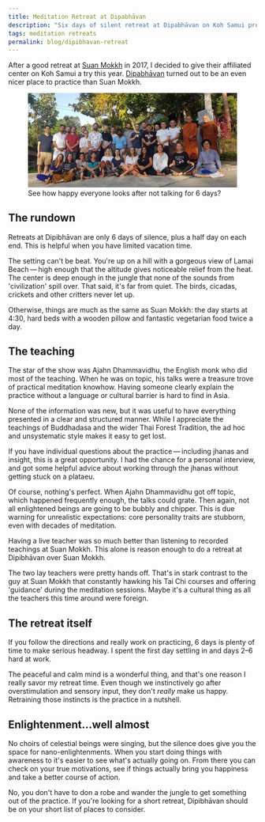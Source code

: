 ```yaml
---
title: Meditation Retreat at Dipabhāvan
description: "Six days of silent retreat at Dipabhāvan on Koh Samui provided just what I needed for my practice." 
tags: meditation retreats
permalink: blog/dipibhavan-retreat
---
```


After a good retreat at [Suan Mokkh][smr] in 2017, I decided to give their affiliated center on Koh Samui a try this year. [Dipabhāvan][dpb] turned out to be an even nicer place to practice than Suan Mokkh. 

<figure><img src="/static/posts/2018-12-08/retreat-group.jpg" title="Group Picture from Dipabhavan" alt="Group picture after the retreat" loading="lazy" />
<figcaption>See how happy everyone looks after not talking for 6 days?</figcaption></figure>

## The rundown 

Retreats at Dipibhāvan are only 6 days of silence, plus a half day on each end. This is helpful when you have limited vacation time. 

The setting can't be beat. You're up on a hill with a gorgeous view of Lamai Beach&thinsp;—&thinsp;high enough that the altitude gives noticeable relief from the heat. The center is deep enough in the jungle that none of the sounds from 'civilization' spill over. That said, it's far from quiet. The birds, cicadas, crickets and other critters never let up. 

Otherwise, things are much as the same as Suan Mokkh: the day starts at 4:30, hard beds with a wooden pillow and fantastic vegetarian food twice a day. 

## The teaching 

The star of the show was Ajahn Dhammavidhu, the English monk who did most of the teaching. When he was on topic, his talks were a treasure trove of practical meditation knowhow. Having someone clearly explain the practice without a language or cultural barrier is hard to find in Asia. 

None of the information was new, but it was useful to have everything presented in a clear and structured manner. While I appreciate the teachings of Buddhadasa and the wider Thai Forest Tradition, the ad hoc and unsystematic style makes it easy to get lost. 

If you have individual questions about the practice&thinsp;—&thinsp;including jhanas and insight, this is a great opportunity. I had the chance for a personal interview, and got some helpful advice about working through the jhanas without getting stuck on a plataeu. 

Of course, nothing's perfect. When Ajahn Dhammavidhu got off topic, which happened frequently enough, the talks could grate. Then again, not all enlightened beings are going to be bubbly and chipper. This is due warning for unrealistic expectations: core personality traits are stubborn, even with decades of meditation.

Having a live teacher was so much better than listening to recorded teachings at Suan Mokkh. This alone is reason enough to do a retreat at Dipibhāvan over Suan Mokkh. 

The two lay teachers were pretty hands off. That's in stark contrast to the guy at Suan Mokkh that constantly hawking his Tai Chi courses and offering 'guidance' during the meditation sessions. Maybe it's a cultural thing as all the teachers this time around were foreign.

## The retreat itself 

If you follow the directions and really work on practicing, 6 days is plenty of time to make serious headway. I spent the first day settling in and days 2–6 hard at work. 

The peaceful and calm mind is a wonderful thing, and that's one reason I really savor my retreat time. Even though we instinctively go after overstimulation and sensory input, they don't *really* make us happy. Retraining those instincts is the practice in a nutshell. 

## Enlightenment...well almost 

No choirs of celestial beings were singing, but the silence does give you the space for nano-enlightenments. When you start doing things with awareness to it's easier to see what's actually going on. From there you can check on your true motivations, see if things actually bring you happiness and take a better course of action. 

No, you don't have to don a robe and wander the jungle to get something out of the practice. If you're looking for a short retreat, Dipibhāvan should be on your short list of places to consider. 

[smr]: /blog/suan-mokkh-retreat
[dpb]: http://dipabhavan.weebly.com/